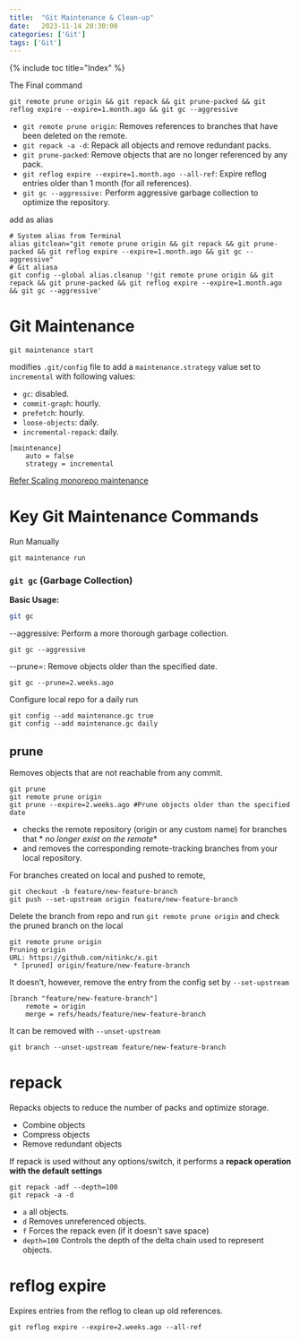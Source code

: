```yaml
---
title:  "Git Maintenance & Clean-up"
date:   2023-11-14 20:30:00
categories: ['Git']
tags: ['Git']
---
```


{% include toc title="Index" %}

The Final command

```shell
git remote prune origin && git repack && git prune-packed && git reflog expire --expire=1.month.ago && git gc --aggressive
```

- `git remote prune origin`: Removes references to branches that have been
  deleted on the remote.
- `git repack -a -d`: Repack all objects and remove redundant packs.
- `git prune-packed`: Remove objects that are no longer referenced by any pack.
- `git reflog expire --expire=1.month.ago --all-ref`: Expire reflog entries
  older than 1 month (for all references).
- `git gc --aggressive:` Perform aggressive garbage collection to optimize the
  repository.

add as alias

```shell
# System alias from Terminal
alias gitclean="git remote prune origin && git repack && git prune-packed && git reflog expire --expire=1.month.ago && git gc --aggressive"
# Git aliasa
git config --global alias.cleanup '!git remote prune origin && git repack && git prune-packed && git reflog expire --expire=1.month.ago && git gc --aggressive'
```

# Git Maintenance

```shell
git maintenance start
```

modifies `.git/config` file to add a `maintenance.strategy` value set to
`incremental` with following values:

- `gc`: disabled.
- `commit-graph`: hourly.
- `prefetch`: hourly.
- `loose-objects`: daily.
- `incremental-repack`: daily.

```shell
[maintenance]
	auto = false
	strategy = incremental
```

[Refer Scaling monorepo maintenance](https://github.blog/open-source/git/scaling-monorepo-maintenance/?ref=blog.gitbutler.com#multi-pack-indexes)

# Key Git Maintenance Commands

Run Manually

```shell
git maintenance run
```

### `git gc` (Garbage Collection)

**Basic Usage:**

```sh
git gc
```

--aggressive: Perform a more thorough garbage collection.

```shell
git gc --aggressive
```

--prune=<date>: Remove objects older than the specified date.

```shell
git gc --prune=2.weeks.ago
```

Configure local repo for a daily run

```shell
git config --add maintenance.gc true
git config --add maintenance.gc daily
```

## prune

Removes objects that are not reachable from any commit.

```shell
git prune
git remote prune origin
git prune --expire=2.weeks.ago #Prune objects older than the specified date
```

- checks the remote repository (origin or any custom name) for branches that *
  *no longer exist on the remote**
- and removes the corresponding remote-tracking branches from your local
  repository.

For branches created on local and pushed to remote,

```shell
git checkout -b feature/new-feature-branch
git push --set-upstream origin feature/new-feature-branch
```

Delete the branch from repo and run `git remote prune origin` and check the
pruned branch on the local

```shell
git remote prune origin
Pruning origin
URL: https://github.com/nitinkc/x.git
 * [pruned] origin/feature/new-feature-branch
```

It doesn’t, however, remove the entry from the config set by `--set-upstream`

```text
[branch "feature/new-feature-branch"]
	remote = origin
	merge = refs/heads/feature/new-feature-branch
```

It can be removed with `--unset-upstream`

```shell
git branch --unset-upstream feature/new-feature-branch
```

# repack

Repacks objects to reduce the number of packs and optimize storage.

- Combine objects
- Compress objects
- Remove redundant objects

If repack is used without any options/switch, it performs a **repack operation
with the default settings**

```shell
git repack -adf --depth=100
git repack -a -d
```

- `a`  all objects.
- `d` Removes unreferenced objects.
- `f` Forces the repack even (if it doesn't save space)
- `depth=100` Controls the depth of the delta chain used to represent objects.

# reflog expire

Expires entries from the reflog to clean up old references.

```shell
git reflog expire --expire=2.weeks.ago --all-ref
```